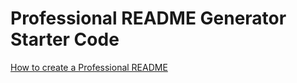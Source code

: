 # Professional README Generator Starter Code


[How to create a Professional README](./readme-guide.md)
